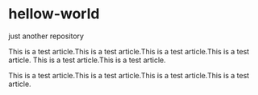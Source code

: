# hellow-world
just another repository


This is a test article.This is a test article.This is a test article.This is a test article.
This is a test article.This is a test article.

This is a test article.This is a test article.This is a test article.This is a test article.
